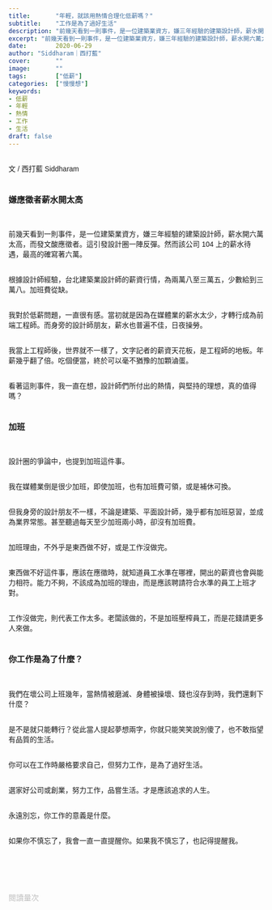 ```yaml
---
title:       "年輕，就該用熱情合理化低薪嗎？"
subtitle:    "工作是為了過好生活"
description: "前幾天看到一則事件，是一位建築業資方，嫌三年經驗的建築設計師，薪水開六萬太高，而發文酸應徵者。這引發設計圈一陣反彈。然而該公司 104 上的薪水待遇，最高的確寫著六萬..."
excerpt: "前幾天看到一則事件，是一位建築業資方，嫌三年經驗的建築設計師，薪水開六萬太高，而發文酸應徵者。這引發設計圈一陣反彈。然而該公司 104 上的薪水待遇，最高的確寫著六萬..."
date:        2020-06-29
author: "Siddharam｜西打藍"
cover:       ""
image:       ""
tags:        ["低薪"]
categories:  ["慢慢想"]
keywords:
- 低薪
- 年輕
- 熱情
- 工作
- 生活
draft: false
---
```


<article style="font-family: 'Noto Sans TC', '微軟正黑體', sans-serif; font-weight: 300;">

<br>文 / 西打藍 Siddharam<br><br>

<h3 class="article-h1-color">嫌應徵者薪水開太高</h3><br>

前幾天看到一則事件，是一位建築業資方，嫌三年經驗的建築設計師，薪水開六萬太高，而發文酸應徵者。這引發設計圈一陣反彈。然而該公司 104 上的薪水待遇，最高的確寫著六萬。<br><br>

根據設計師經驗，台北建築業設計師的薪資行情，為兩萬八至三萬五，少數給到三萬八。加班費從缺。<br><br>

我對於低薪問題，一直很有感。當初就是因為在媒體業的薪水太少，才轉行成為前端工程師。而身旁的設計師朋友，薪水也普遍不佳，日夜操勞。<br><br>

我當上工程師後，世界就不一樣了，文字記者的薪資天花板，是工程師的地板。年薪幾乎翻了倍。吃個便當，終於可以毫不猶豫的加顆滷蛋。<br><br>

看著這則事件，我一直在想，設計師們所付出的熱情，與堅持的理想，真的值得嗎？<br><br>


<h3 class="article-h1-color">加班</h3><br>

設計圈的爭論中，也提到加班這件事。<br><br>

我在媒體業倒是很少加班，即使加班，也有加班費可領，或是補休可換。<br><br>

但我身旁的設計朋友不一樣，不論是建築、平面設計師，幾乎都有加班惡習，並成為業界常態。甚至聽過每天至少加班兩小時，卻沒有加班費。<br><br>

加班理由，不外乎是東西做不好，或是工作沒做完。<br><br>

東西做不好這件事，應該在應徵時，就知道員工水準在哪裡，開出的薪資也會與能力相符。能力不夠，不該成為加班的理由，而是應該聘請符合水準的員工上班才對。<br><br>

工作沒做完，則代表工作太多。老闆該做的，不是加班壓榨員工，而是花錢請更多人來做。<br><br>

<h3 class="article-h1-color">你工作是為了什麼？</h3><br>

我們在壞公司上班幾年，當熱情被磨滅、身體被操壞、錢也沒存到時，我們還剩下什麼？<br><br>

是不是就只能轉行？從此當人提起夢想兩字，你就只能笑笑說別傻了，也不敢指望有品質的生活。<br><br>

你可以在工作時嚴格要求自己，但努力工作，是為了過好生活。<br><br>

選家好公司或創業，努力工作，品嘗生活。才是應該追求的人生。<br><br>

永遠別忘，你工作的意義是什麼。<br><br>

如果你不慎忘了，我會一直一直提醒你。如果我不慎忘了，也記得提醒我。<br><br>


<br><br><br>

</article>

<div style="color: #bfbfbf; font-size: 15px;" id="busuanzi_container_page_pv">
  閱讀量<span id="busuanzi_value_page_pv"></span>次
</div>

<script src="../../js/post.js"></script>




